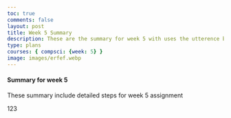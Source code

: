 ```yaml
---
toc: true
comments: false
layout: post
title: Week 5 Summary
description: These are the summary for week 5 with uses the utterence bot
type: plans
courses: { compsci: {week: 5} }
image: images/erfef.webp
---
```



#### Summary for week 5
These summary include detailed steps for week 5 assignment

<script src="https://utteranc.es/client.js"
    repo="srivaidyas/student2.0"
    issue-term="pathname"
    label="comments"
    theme="github-light"
    crossorigin="anonymous"
    async>
</script>

123

